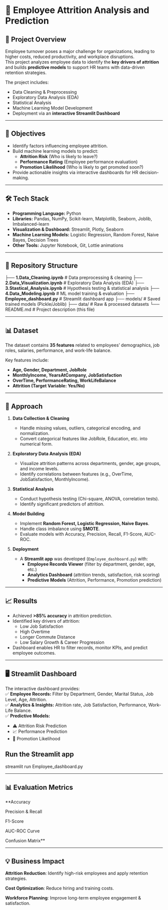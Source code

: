# 👥 Employee Attrition Analysis and Prediction

## 📌 Project Overview
Employee turnover poses a major challenge for organizations, leading to higher costs, reduced productivity, and workplace disruptions.  
This project analyzes employee data to identify the **key drivers of attrition** and builds **predictive models** to support HR teams with data-driven retention strategies.

The project includes:

- Data Cleaning & Preprocessing  
- Exploratory Data Analysis (EDA)  
- Statistical Analysis  
- Machine Learning Model Development  
- Deployment via an **interactive Streamlit Dashboard**  

---

## 🎯 Objectives
- Identify factors influencing employee attrition.  
- Build machine learning models to predict:  
  - **Attrition Risk** (Who is likely to leave?)  
  - **Performance Rating** (Employee performance evaluation)  
  - **Promotion Likelihood** (Who is likely to get promoted soon?)  
- Provide actionable insights via interactive dashboards for HR decision-making.  

---

## 🛠️ Tech Stack
- **Programming Language:** Python  
- **Libraries:** Pandas, NumPy, Scikit-learn, Matplotlib, Seaborn, Joblib, Imbalanced-learn  
- **Visualization & Dashboard:** Streamlit, Plotly, Seaborn  
- **Machine Learning Models:** Logistic Regression, Random Forest, Naive Bayes, Decision Trees  
- **Other Tools:** Jupyter Notebook, Git, Lottie animations  

---

## 📂 Repository Structure

├── **1.Data_Cleaning.ipynb** # Data preprocessing & cleaning
├── **2.Data_Visualization.ipynb** # Exploratory Data Analysis (EDA)
├── **3.Stastical_Analysis.ipynb** # Hypothesis testing & statistical analysis
├── **4.Data_Modeling.ipynb** # ML model training & evaluation
├── **Employee_dashboard.py** # Streamlit dashboard app
├── models/ # Saved trained models (Pickle/Joblib)
├── data/ # Raw & processed datasets
└── README.md # Project description (this file)

---

## 📊 Dataset
The dataset contains **35 features** related to employees’ demographics, job roles, salaries, performance, and work-life balance.  

Key features include:  
- **Age, Gender, Department, JobRole**  
- **MonthlyIncome, YearsAtCompany, JobSatisfaction**  
- **OverTime, PerformanceRating, WorkLifeBalance**  
- **Attrition (Target Variable: Yes/No)**  

---

## 🚀 Approach
1. **Data Collection & Cleaning**  
   - Handle missing values, outliers, categorical encoding, and normalization.  
   - Convert categorical features like JobRole, Education, etc. into numerical form.  

2. **Exploratory Data Analysis (EDA)**  
   - Visualize attrition patterns across departments, gender, age groups, and income levels.  
   - Identify correlations between features (e.g., OverTime, JobSatisfaction, MonthlyIncome).  

3. **Statistical Analysis**  
   - Conduct hypothesis testing (Chi-square, ANOVA, correlation tests).  
   - Identify significant predictors of attrition.  

4. **Model Building**  
   - Implement **Random Forest, Logistic Regression, Naive Bayes**.  
   - Handle class imbalance using **SMOTE**.  
   - Evaluate models with Accuracy, Precision, Recall, F1-Score, AUC-ROC.  

5. **Deployment**  
   - A **Streamlit app** was developed (`Employee_dashboard.py`) with:  
     - **Employee Records Viewer** (filter by department, gender, age, etc.)  
     - **Analytics Dashboard** (attrition trends, satisfaction, risk scoring)  
     - **Predictive Models** (Attrition, Performance, Promotion prediction)  

---

## 📈 Results
- Achieved **>85% accuracy** in attrition prediction.  
- Identified key drivers of attrition:  
  - Low Job Satisfaction  
  - High Overtime  
  - Longer Commute Distance  
  - Low Salary Growth & Career Progression  
- Dashboard enables HR to filter records, monitor KPIs, and predict employee outcomes.  

---

## 🖥️ Streamlit Dashboard
The interactive dashboard provides:  
✅ **Employee Records:** Filter by Department, Gender, Marital Status, Job Level, Age, Attrition.  
✅ **Analytics & Insights:** Attrition rate, Job Satisfaction, Performance, Work-Life Balance.  
✅ **Predictive Models:**  
   - ⚠️ Attrition Risk Prediction  
   - 📈 Performance Prediction  
   - 🚀 Promotion Likelihood  

## Run the Streamlit app

streamlit run Employee_dashboard.py

---

## 📊 Evaluation Metrics

**Accuracy

Precision & Recall

F1-Score

AUC-ROC Curve

Confusion Matrix**

---

## 💡 Business Impact

**Attrition Reduction**: Identify high-risk employees and apply retention strategies.

**Cost Optimization**: Reduce hiring and training costs.

**Workforce Planning**: Improve long-term employee engagement & satisfaction.

